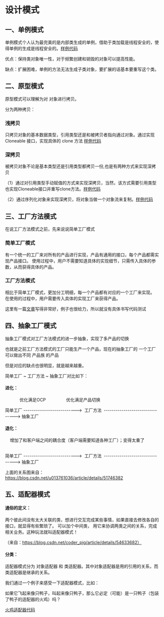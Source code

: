 # 设计模式

## 一、单例模式
单例模式个人认为最完美的是内部类生成的单例，借助于类加载是线程安全的，使得单例的生成是线程安全的。[样例代码](https://github.com/linweijiang/DesignPatterns/blob/master/src/main/java/com/lwj/basis/designpatterns/single/SingletonInnerClass.java)

优点：保持类对象唯一性，对于频繁创建和销毁的对象可以提高性能。

缺点：扩展困难，单例的方法无法生成子类对象，要扩展的话基本要重写这个类。

## 二、原型模式
原型模式可以理解为对 对象进行拷贝。

分为两种拷贝：

### 浅拷贝

  只拷贝对象的基本数据类型，引用类型还是和被拷贝者指向通过对象。通过实现 Cloneable 接口，实现具体的 clone 方法 [样例代码](https://github.com/linweijiang/DesignPatterns/tree/master/src/main/java/com/lwj/basis/designpatterns/prototype/shallow/)

### 深拷贝

  被拷贝对象不论是基本类型还是引用类型都拷贝一份,也是有两种方式来实现深拷贝

（1）通过对引用类型手动赋值的方式来实现深拷贝，当然，该方式需要引用类型也实现Cloneable接口并重写clone方法。[样例代码](https://github.com/linweijiang/DesignPatterns/tree/master/src/main/java/com/lwj/basis/designpatterns/prototype/deep/copy/)

（2）通过序列化对象来实现深拷贝，将对象当做一个对象流来复制。[样例代码](https://github.com/linweijiang/DesignPatterns/tree/master/src/main/java/com/lwj/basis/designpatterns/prototype/deep/serializable/)

## 三、工厂方法模式

在说工厂方法模式之前，先来说说简单工厂模式

### 简单工厂模式

有一个统一的工厂来对所有的产品进行实现，产品有通用的接口，每个产品都需实现产品接口。
使用过程中，用户不需要知道具体的实现细节，只需传入具体的参数，从而获得具体的产品。

### 工厂方法模式

相比于简单工厂模式，更加分工明细，每一个产品都有对应的一个工厂来实现。
在使用的过程中，用户需要传入具体的实现工厂来获得产品。

这里有一篇[文章](https://blog.csdn.net/coder_pig/article/details/54601954)写得非常好，例子也很给力，所以就没有具体书写代码测试

## 四、抽象工厂模式

抽象工厂模式对工厂方法模式的进一步抽象，实现了多产品的切换

也就是之前工厂方法模式的工厂只能生产一个产品，现在的抽象工厂的 一个工厂可以做出不同 产品族 的产品

但是对应的缺点也很明显，就是越来越重。

简单工厂 ~ 工厂方法 ~ 抽象工厂对比如下：

#### 进化：

            优化满足OCP                                   优化满足产品切换

简单工厂 --------------------------->  工厂方法  --------------------------------> 抽象工厂



#### 退化：

    增加了和客户端之间的耦合度（客户端需要知道各种工厂）；变得太重了                                    

简单工厂 --------------------------->  工厂方法  --------------------------------> 抽象工厂

上面的关系图来自：https://blog.csdn.net/u013761036/article/details/51746382

## 五、适配器模式

#### 通俗的定义：

两个彼此间没有太大关联的类，想进行交互完成某些事情，如果直接去修改各自的接口，就显得有些繁琐了。
可以加个中间类， 用它来协调两类之间的关系，完成相关业务。这种玩法就叫适配器模式！

（来自：https://blog.csdn.net/coder_pig/article/details/54633682）

#### 分类：

适配器模式分为 对象适配器 和 类适配器。其中对象适配器是用的引用的关系，而类适配器是继承的关系。

我们通过一个例子来感受一下适配器模式，比如：

如果它飞起来像只鸭子，叫起来像只鸭子，那么它必定（可能）是一只鸭子（包装了鸭子的适配器的火鸡）吗？

[火鸡适配器代码](https://github.com/linweijiang/DesignPatterns/tree/master/src/main/java/com/lwj/basis/designpatterns/adaptor/AdaptorTest.java)